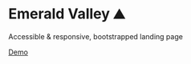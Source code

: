 ﻿# Emerald Valley ⛰️
 
Accessible & responsive, bootstrapped landing page 

[Demo](https://maclapinski.github.io/Emerald_Valley/)
